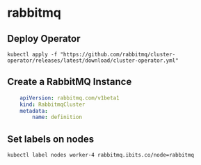 # rabbitmq

## Deploy Operator

```
kubectl apply -f "https://github.com/rabbitmq/cluster-operator/releases/latest/download/cluster-operator.yml"
```

## Create a RabbitMQ Instance
```yaml
    apiVersion: rabbitmq.com/v1beta1
    kind: RabbitmqCluster
    metadata:
        name: definition
```

## Set labels on nodes
```
kubectl label nodes worker-4 rabbitmq.ibits.co/node=rabbitmq
```